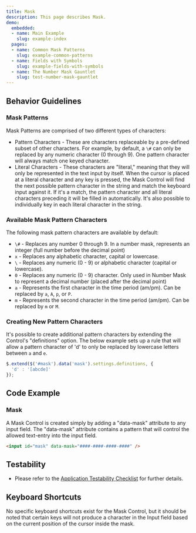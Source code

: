 ```yaml
---
title: Mask
description: This page describes Mask.
demo:
  embedded:
  - name: Main Example
    slug: example-index
  pages:
  - name: Common Mask Patterns
    slug: example-common-patterns
  - name: Fields with Symbols
    slug: example-fields-with-symbols
  - name: The Number Mask Gauntlet
    slug: test-number-mask-gauntlet
---
```


## Behavior Guidelines

### Mask Patterns

Mask Patterns are comprised of two different types of characters:

- Pattern Characters - These are characters replaceable by a pre-defined subset of other characters. For example, by default, a `\#` can only be replaced by any numeric character (0 through 9). One pattern character will always match one keyed character.
- Literal Characters - These characters are "literal," meaning that they will only be represented in the text input by itself. When the cursor is placed at a literal character and any key is pressed, the Mask Control will find the next possible pattern character in the string and match the keyboard input against it. If it's a match, the pattern character and all literal characters preceding it will be filled in automatically. It's also possible to individually key in each literal character in the string.

### Available Mask Pattern Characters

The following mask pattern characters are available by default:

- `\#` - Replaces any number 0 through 9. In a number mask, represents an integer (full number before the decimal point)
- `x` - Replaces any alphabetic character, capital or lowercase.
- `\` - Replaces any numeric (0 - 9) or alphabetic character (capital or lowercase).
- `0` - Replaces any numeric (0 - 9) character. Only used in Number Mask to represent a decimal number (placed after the decimal point)
- `a` - Represents the first character in the time period (am/pm). Can be replaced by `a`, `A`, `p`, or `P`.
- `m` - Represents the second character in the time period (am/pm). Can be replaced by `m` or `M`.

### Creating New Pattern Characters

It's possible to create additional pattern characters by extending the Control's "definitions" option. The below example sets up a rule that will allow a pattern character of 'd' to only be replaced by lowercase letters between `a` and `e`.

```javascript
$.extend($('#mask').data('mask').settings.definitions, {
  'd' : '[abcde]'
});
```

## Code Example

### Mask

A Mask Control is created simply by adding a "data-mask" attribute to any input field. The "data-mask" attribute contains a pattern that will control the allowed text-entry into the input field.

```html
<input id="mask" data-mask="####-####-####-####" />
```

## Testability

- Please refer to the [Application Testability Checklist](https://design.infor.com/resources/application-testability-checklist) for further details.

## Keyboard Shortcuts

No specific keyboard shortcuts exist for the Mask Control, but it should be noted that certain keys will not produce a character in the Input field based on the current position of the cursor inside the mask.
